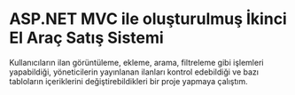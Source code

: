 # ASP.NET MVC ile oluşturulmuş İkinci El Araç Satış Sistemi
Kullanıcıların ilan görüntüleme, ekleme, arama, filtreleme gibi işlemleri yapabildiği, yöneticilerin yayınlanan ilanları kontrol edebildiği ve bazı tabloların
içeriklerini değiştirebildikleri bir proje yapmaya çalıştım.
